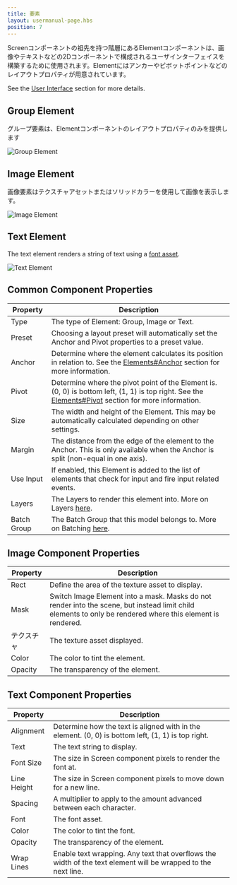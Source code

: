 ```yaml
---
title: 要素
layout: usermanual-page.hbs
position: 7
---
```


Screenコンポーネントの祖先を持つ階層にあるElementコンポーネントは、画像やテキストなどの2Dコンポーネントで構成されるユーザインターフェイスを構築するために使用されます。Elementにはアンカーやピボットポイントなどのレイアウトプロパティが用意されています。

See the [User Interface][1] section for more details.

## Group Element

グループ要素は、Elementコンポーネントのレイアウトプロパティのみを提供します

![Group Element][2]

## Image Element

画像要素はテクスチャアセットまたはソリッドカラーを使用して画像を表示します。

![Image Element][3]

## Text Element

The text element renders a string of text using a [font asset][4].

![Text Element][5]

## Common Component Properties

| Property    | Description |
|-------------|-------------|
| Type        | The type of Element: Group, Image or Text. |
| Preset      | Choosing a layout preset will automatically set the Anchor and Pivot properties to a preset value. |
| Anchor      | Determine where the element calculates its position in relation to. See the [Elements#Anchor][6] section for more information. |
| Pivot       | Determine where the pivot point of the Element is. (0, 0) is bottom left, (1, 1) is top right. See the [Elements#Pivot][7] section for more information. |
| Size        | The width and height of the Element. This may be automatically calculated depending on other settings. |
| Margin      | The distance from the edge of the element to the Anchor. This is only available when the Anchor is split (non-equal in one axis). |
| Use Input   | If enabled, this Element is added to the list of elements that check for input and fire input related events. |
| Layers      | The Layers to render this element into. More on Layers [here][8]. |
| Batch Group | The Batch Group that this model belongs to. More on Batching [here][9]. |

## Image Component Properties

| Property | Description |
|----------|-------------|
| Rect     | Define the area of the texture asset to display. |
| Mask     | Switch Image Element into a mask. Masks do not render into the scene, but instead limit child elements to only be rendered where this element is rendered. |
| テクスチャ  | The texture asset displayed. |
| Color    | The color to tint the element. |
| Opacity  | The transparency of the element. |

## Text Component Properties

| Property    | Description |
|-------------|-------------|
| Alignment   | Determine how the text is aligned with in the element. (0, 0) is bottom left, (1, 1) is top right. |
| Text        | The text string to display. |
| Font Size   | The size in Screen component pixels to render the font at. |
| Line Height | The size in Screen component pixels to move down for a new line. |
| Spacing     | A multiplier to apply to the amount advanced between each character. |
| Font        | The font asset. |
| Color       | The color to tint the font. |
| Opacity     | The transparency of the element. |
| Wrap Lines  | Enable text wrapping. Any text that overflows the width of the text element will be wrapped to the next line. |

[1]: /user-manual/user-interface
[2]: /images/user-manual/scenes/components/component-element-group.png
[3]: /images/user-manual/scenes/components/component-element-image.png
[4]: /user-manual/assets/fonts/
[5]: /images/user-manual/scenes/components/component-element-text.png
[6]: /user-manual/user-interface/elements/#anchor
[7]: /user-manual/user-interface/elements/#pivot
[8]: /user-manual/graphics/layers
[9]: /user-manual/optimization/batching
